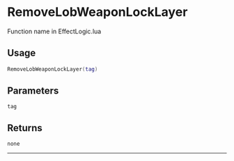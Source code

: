 # RemoveLobWeaponLockLayer
Function name in EffectLogic.lua
## Usage
```lua
RemoveLobWeaponLockLayer(tag)
```
## Parameters
`tag`
## Returns
`none`

---